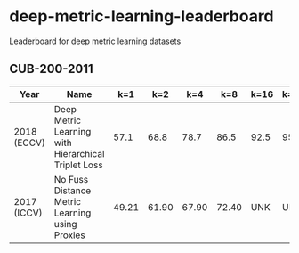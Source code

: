 # deep-metric-learning-leaderboard
Leaderboard for deep metric learning datasets


## CUB-200-2011



Year| Name | k=1 | k=2 | k=4 | k=8 | k=16 | k=32 | NMI
--- | --- | --- | --- | --- | --- | --- | --- | ---
2018 (ECCV) | Deep Metric Learning with Hierarchical Triplet Loss | 57.1 | 68.8 | 78.7 | 86.5 | 92.5 | 95.5 | UNK
2017 (ICCV) | No Fuss Distance Metric Learning using Proxies | 49.21 | 61.90 | 67.90 | 72.40 | UNK | UNK | 59.53

